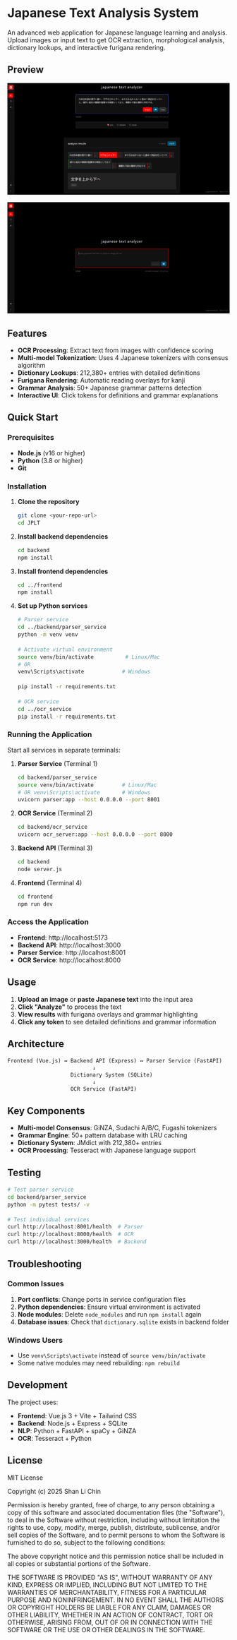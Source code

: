 # Japanese Text Analysis System

An advanced web application for Japanese language learning and analysis. Upload images or input text to get OCR extraction, morphological analysis, dictionary lookups, and interactive furigana rendering.

## Preview

![Application Preview 1](firefox_FYpKxJLYJr.png)

![Application Preview 2](firefox_K0kPDazL8p.png)

## Features

- **OCR Processing**: Extract text from images with confidence scoring
- **Multi-model Tokenization**: Uses 4 Japanese tokenizers with consensus algorithm
- **Dictionary Lookups**: 212,380+ entries with detailed definitions
- **Furigana Rendering**: Automatic reading overlays for kanji
- **Grammar Analysis**: 50+ Japanese grammar patterns detection
- **Interactive UI**: Click tokens for definitions and grammar explanations

## Quick Start

### Prerequisites

- **Node.js** (v16 or higher)
- **Python** (3.8 or higher)
- **Git**

### Installation

1. **Clone the repository**
   ```bash
   git clone <your-repo-url>
   cd JPLT
   ```

2. **Install backend dependencies**
   ```bash
   cd backend
   npm install
   ```

3. **Install frontend dependencies**
   ```bash
   cd ../frontend
   npm install
   ```

4. **Set up Python services**
   ```bash
   # Parser service
   cd ../backend/parser_service
   python -m venv venv
   
   # Activate virtual environment
   source venv/bin/activate          # Linux/Mac
   # OR
   venv\Scripts\activate            # Windows
   
   pip install -r requirements.txt
   
   # OCR service
   cd ../ocr_service
   pip install -r requirements.txt
   ```

### Running the Application

Start all services in separate terminals:

1. **Parser Service** (Terminal 1)
   ```bash
   cd backend/parser_service
   source venv/bin/activate         # Linux/Mac
   # OR venv\Scripts\activate       # Windows
   uvicorn parser:app --host 0.0.0.0 --port 8001
   ```

2. **OCR Service** (Terminal 2)
   ```bash
   cd backend/ocr_service
   uvicorn ocr_server:app --host 0.0.0.0 --port 8000
   ```

3. **Backend API** (Terminal 3)
   ```bash
   cd backend
   node server.js
   ```

4. **Frontend** (Terminal 4)
   ```bash
   cd frontend
   npm run dev
   ```

### Access the Application

- **Frontend**: http://localhost:5173
- **Backend API**: http://localhost:3000
- **Parser Service**: http://localhost:8001
- **OCR Service**: http://localhost:8000

## Usage

1. **Upload an image** or **paste Japanese text** into the input area
2. **Click "Analyze"** to process the text
3. **View results** with furigana overlays and grammar highlighting
4. **Click any token** to see detailed definitions and grammar information

## Architecture

```
Frontend (Vue.js) ↔ Backend API (Express) ↔ Parser Service (FastAPI)
                           ↓
                    Dictionary System (SQLite)
                           ↓
                    OCR Service (FastAPI)
```

## Key Components

- **Multi-model Consensus**: GiNZA, Sudachi A/B/C, Fugashi tokenizers
- **Grammar Engine**: 50+ pattern database with LRU caching
- **Dictionary System**: JMdict with 212,380+ entries
- **OCR Processing**: Tesseract with Japanese language support

## Testing

```bash
# Test parser service
cd backend/parser_service
python -m pytest tests/ -v

# Test individual services
curl http://localhost:8001/health  # Parser
curl http://localhost:8000/health  # OCR
curl http://localhost:3000/health  # Backend
```

## Troubleshooting

### Common Issues

1. **Port conflicts**: Change ports in service configuration files
2. **Python dependencies**: Ensure virtual environment is activated
3. **Node modules**: Delete `node_modules` and run `npm install` again
4. **Database issues**: Check that `dictionary.sqlite` exists in backend folder

### Windows Users

- Use `venv\Scripts\activate` instead of `source venv/bin/activate`
- Some native modules may need rebuilding: `npm rebuild`

## Development

The project uses:
- **Frontend**: Vue.js 3 + Vite + Tailwind CSS
- **Backend**: Node.js + Express + SQLite
- **NLP**: Python + FastAPI + spaCy + GiNZA
- **OCR**: Tesseract + Python

## License

MIT License

Copyright (c) 2025 Shan Li Chin

Permission is hereby granted, free of charge, to any person obtaining a copy
of this software and associated documentation files (the "Software"), to deal
in the Software without restriction, including without limitation the rights
to use, copy, modify, merge, publish, distribute, sublicense, and/or sell
copies of the Software, and to permit persons to whom the Software is
furnished to do so, subject to the following conditions:

The above copyright notice and this permission notice shall be included in all
copies or substantial portions of the Software.

THE SOFTWARE IS PROVIDED "AS IS", WITHOUT WARRANTY OF ANY KIND, EXPRESS OR
IMPLIED, INCLUDING BUT NOT LIMITED TO THE WARRANTIES OF MERCHANTABILITY,
FITNESS FOR A PARTICULAR PURPOSE AND NONINFRINGEMENT. IN NO EVENT SHALL THE
AUTHORS OR COPYRIGHT HOLDERS BE LIABLE FOR ANY CLAIM, DAMAGES OR OTHER
LIABILITY, WHETHER IN AN ACTION OF CONTRACT, TORT OR OTHERWISE, ARISING FROM,
OUT OF OR IN CONNECTION WITH THE SOFTWARE OR THE USE OR OTHER DEALINGS IN THE
SOFTWARE.